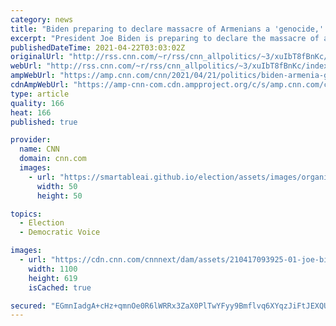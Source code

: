 ```yaml
---
category: news
title: "Biden preparing to declare massacre of Armenians a 'genocide,' risking break with Turkey "
excerpt: "President Joe Biden is preparing to declare the massacre of an estimated million or more Armenians under the Ottoman Empire a \"genocide\" this week, risking a potential fracture with Turkey but fulfilling a campaign pledge to finally use the word as President to describe the mass killings after a series"
publishedDateTime: 2021-04-22T03:03:02Z
originalUrl: "http://rss.cnn.com/~r/rss/cnn_allpolitics/~3/xuIbT8fBnKc/index.html"
webUrl: "http://rss.cnn.com/~r/rss/cnn_allpolitics/~3/xuIbT8fBnKc/index.html"
ampWebUrl: "https://amp.cnn.com/cnn/2021/04/21/politics/biden-armenia-genocide-turkey/index.html"
cdnAmpWebUrl: "https://amp-cnn-com.cdn.ampproject.org/c/s/amp.cnn.com/cnn/2021/04/21/politics/biden-armenia-genocide-turkey/index.html"
type: article
quality: 166
heat: 166
published: true

provider:
  name: CNN
  domain: cnn.com
  images:
    - url: "https://smartableai.github.io/election/assets/images/organizations/cnn.com-50x50.jpg"
      width: 50
      height: 50

topics:
  - Election
  - Democratic Voice

images:
  - url: "https://cdn.cnn.com/cnnnext/dam/assets/210417093925-01-joe-biden-0415-super-tease.jpg"
    width: 1100
    height: 619
    isCached: true

secured: "EGmnIadgA+cHz+qmnOe0R6lWRRx3ZaX0PlTwYFyy9Bmflvq6XYqzJiFtJEXQUo2JfdR8ng2kHv9jK3bOdlmi1GUA3Im1i5QfNGUvn+u/LNY1GGM/E3WsBHms3VxfqLCoGGzFoW85ccXUac549CvGlng4T4Qu5kAyd70B6Ixw//vV3vRW63sEubJRUUjP1ZpaNNlNaoB9342Y8g3giq9rCD5JMxANzqfgAV4e9sjIA18fV5+AmzXiSHTa1+CKIqeGYMUgaJ070zCBT7Yc2pvqllLTdhG0rJzUsRUKP9fb/VNkLj6lY+46djmXAmnQOhnJJ1Ghi/TTDE78nkgHQQFcnsgpSsVND7zz7zsIYEGUzls=;BTxdfsAWxgKdqQibRWhTAQ=="
---
```


